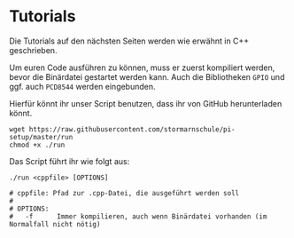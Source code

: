 # Tutorials

Die Tutorials auf den nächsten Seiten werden wie erwähnt in C++ geschrieben.

Um euren Code ausführen zu können, muss er zuerst kompiliert werden, bevor die
Binärdatei gestartet werden kann. Auch die Bibliotheken `GPIO` und ggf. auch
`PCD8544` werden eingebunden.

Hierfür könnt ihr unser Script benutzen, dass ihr von GitHub herunterladen könnt.

```
wget https://raw.githubusercontent.com/stormarnschule/pi-setup/master/run
chmod +x ./run
```

Das Script führt ihr wie folgt aus:

```
./run <cppfile> [OPTIONS]

# cppfile: Pfad zur .cpp-Datei, die ausgeführt werden soll
#
# OPTIONS:
#   -f      Immer kompilieren, auch wenn Binärdatei vorhanden (im Normalfall nicht nötig)
```
